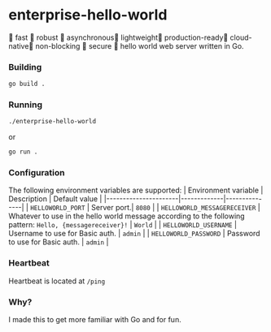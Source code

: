 # enterprise-hello-world
🚀 fast 🚀 robust 🚀 asynchronous🚀 lightweight🚀 production-ready🚀 cloud-native🚀 non-blocking 🚀 secure 🚀 hello world web server written in Go.

### Building
```sh
go build .
```

### Running
```sh
./enterprise-hello-world
```
or
```sh
go run .
```

### Configuration
The following environment variables are supported:
| Environment variable | Description | Default value |
|----------------------|-------------|---------------|
| `HELLOWORLD_PORT`    | Server port.| `8080`        |
| `HELLOWORLD_MESSAGERECEIVER` | Whatever to use in the hello world message according to the following pattern: `Hello, {messagereceiver}!` | `World` |
| `HELLOWORLD_USERNAME` | Username to use for Basic auth. | `admin` |
| `HELLOWORLD_PASSWORD` | Password to use for Basic auth. | `admin` |

### Heartbeat
Heartbeat is located at `/ping`

### Why?
I made this to get more familiar with Go and for fun.
